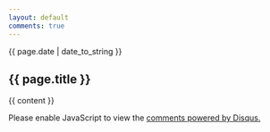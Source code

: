 ```yaml
---
layout: default
comments: true
---
```

<div class="post">

{{ page.date | date_to_string }}

<h2>{{ page.title }}</h2>

{{ content }}

</div>

<div id="disqus_thread" class="disqus-box">
<script>
(function() { // DON'T EDIT BELOW THIS LINE
var d = document, s = d.createElement('script');
s.src = '//lawre.disqus.com/embed.js';
s.setAttribute('data-timestamp', +new Date());
(d.head || d.body).appendChild(s);
})();
</script>
<noscript>Please enable JavaScript to view the <a href="https://disqus.com/?ref_noscript">comments powered by Disqus.</a></noscript>
</div>
